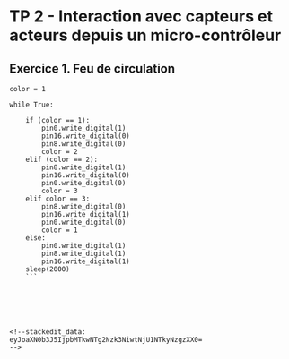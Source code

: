 # TP 2 - Interaction avec capteurs et acteurs depuis un micro-contrôleur

## Exercice 1. Feu de circulation
``` from microbit import *
color = 1

while True:

    if (color == 1):
        pin0.write_digital(1)
        pin16.write_digital(0)
        pin8.write_digital(0)
        color = 2
    elif (color == 2):
        pin8.write_digital(1)
        pin16.write_digital(0)
        pin0.write_digital(0)
        color = 3
    elif color == 3:
        pin8.write_digital(0)
        pin16.write_digital(1)
        pin0.write_digital(0)
        color = 1
    else:
        pin0.write_digital(1)
        pin8.write_digital(1)
        pin16.write_digital(1)
    sleep(2000) 
    ```






<!--stackedit_data:
eyJoaXN0b3J5IjpbMTkwNTg2Nzk3NiwtNjU1NTkyNzgzXX0=
-->